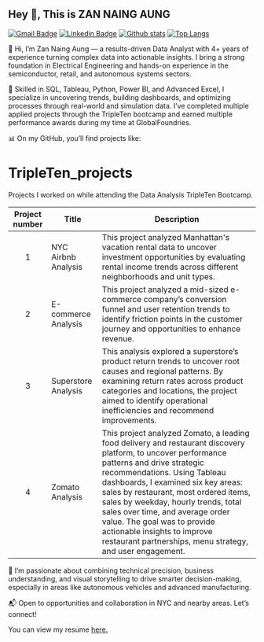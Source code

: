 ## Hey 👋, This is ZAN NAING AUNG
[![Gmail Badge](https://img.shields.io/badge/-mr.zan2019@gmail.com-c14438?style=flat&logo=Gmail&logoColor=white&link=mailto:mr.zan2019@gmail.com)](mailto:mr.zan2019@gmail.com) 
[![Linkedin Badge](https://img.shields.io/badge/-https://www.linkedin.com/in/zannaing-aung?lipi=urn%3Ali%3Apage%3Ad_flagship3_profile_view_base_contact_details%3B4lvD6RpuQkii3wZ5jiS27A%3D%3D-0072b1?style=flat&logo=Linkedin&logoColor=white&link=https://www.linkedin.com/in/https://www.linkedin.com/in/zannaing-aung?lipi=urn%3Ali%3Apage%3Ad_flagship3_profile_view_base_contact_details%3B4lvD6RpuQkii3wZ5jiS27A%3D%3D/)](https://www.linkedin.com/in/https://www.linkedin.com/in/zannaing-aung?lipi=urn%3Ali%3Apage%3Ad_flagship3_profile_view_base_contact_details%3B4lvD6RpuQkii3wZ5jiS27A%3D%3D/) [![Github stats](https://github-readme-stats.vercel.app/api?username=ZANNAINGAUNG&show_icons=true&include_all_commits=true)](https://github.com/ZANNAINGAUNG/github-readme-stats)
[![Top Langs](https://github-readme-stats.vercel.app/api/top-langs/?username=ZANNAINGAUNG&layout=compact)](https://github.com/ZANNAINGAUNG/github-readme-stats) <p align='left'>👋 Hi, I’m Zan Naing Aung — a results-driven Data Analyst with 4+ years of experience turning complex data into actionable insights. I bring a strong foundation in Electrical Engineering and hands-on experience in the semiconductor, retail, and autonomous systems sectors.

🔧 Skilled in SQL, Tableau, Python, Power BI, and Advanced Excel, I specialize in uncovering trends, building dashboards, and optimizing processes through real-world and simulation data. I’ve completed multiple applied projects through the TripleTen bootcamp and earned multiple performance awards during my time at GlobalFoundries.

📊 On my GitHub, you’ll find projects like:

# TripleTen_projects
Projects I worked on while attending the Data Analysis TripleTen Bootcamp.

| Project number | Title | Description |
| :-----------: | ----------- |----------- |
| 1 | NYC Airbnb Analysis| This project analyzed Manhattan's vacation rental data to uncover investment opportunities by evaluating rental income trends across different neighborhoods and unit types.|
| 2 | E-commerce Analysis| This project analyzed a mid-sized e-commerce company’s conversion funnel and user retention trends to identify friction points in the customer journey and opportunities to enhance revenue.|
| 3 | Superstore Analysis | This analysis explored a superstore’s product return trends to uncover root causes and regional patterns. By examining return rates across product categories and locations, the project aimed to identify operational inefficiencies and recommend improvements. |
| 4 | Zomato Analysis | This project analyzed Zomato, a leading food delivery and restaurant discovery platform, to uncover performance patterns and drive strategic recommendations. Using Tableau dashboards, I examined six key areas: sales by restaurant, most ordered items, sales by weekday, hourly trends, total sales over time, and average order value. The goal was to provide actionable insights to improve restaurant partnerships, menu strategy, and user engagement.|


🚗 I’m passionate about combining technical precision, business understanding, and visual storytelling to drive smarter decision-making, especially in areas like autonomous vehicles and advanced manufacturing.

📬 Open to opportunities and collaboration in NYC and nearby areas. Let’s connect!</p><p align='left'> You can view my resume <a href='https://docs.google.com/document/d/1V4rgtUH7Uj3IvqqaKsMrFCYu2NFgtZQ55Tl4y0jI8NE/edit?usp=sharing ' target=_blank><u>here</u>.</a></p>


